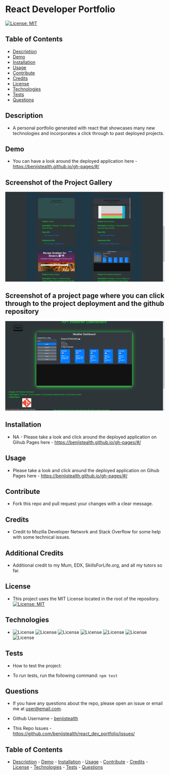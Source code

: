 # React Developer Portfolio
                       
[![License: MIT](https://img.shields.io/badge/License-MIT-orange.svg)](https://opensource.org/licenses/MIT)


## Table of Contents

* [Description](#description)
* [Demo](#demo)
* [Installation](#installation)
* [Usage](#usage)
* [Contribute](#contribute)
* [Credits](#credits)
* [License](#license)
* [Technologies](#technologies)
* [Tests](#tests)
* [Questions](#questions)

## Description

- A personal portfolio generated with react that showcases many new technologies and incorporates a click through to past deployed projects.

## Demo

 - You can have a look around the deployed application here  - https://benjistealth.github.io/gh-pages/#/

## Screenshot of the Project Gallery

    
  <img alt="Screenshot_1" src="./src/assets/images/screenshot1.png">


## Screenshot of a project page where you can click through to the project deployment and the github repository


  <img alt="Screenshot_2" src="./src/assets/images/screenshot2.png">


## Installation

 - NA - Please take a look and click around the deployed application on Gihub Pages here - https://benjistealth.github.io/gh-pages/#/


## Usage

- Please take a look and click around the deployed application on Gihub Pages here - https://benjistealth.github.io/gh-pages/#/


## Contribute

 - Fork this repo and pull request your changes with a clear message.

## Credits

 - Credit to Mozilla Developer Network and Stack Overflow for some help with some technical issues.

## Additional Credits

 - Additional credit to my Mum, EDX, SkillsForLife.org, and all my tutors so far.

## License

 - This project  uses the MIT License located in the root of the repository. [![License: MIT](https://img.shields.io/badge/License-MIT-orange.svg)](https://opensource.org/licenses/MIT) 

## Technologies

 -  ![License](https://img.shields.io/badge/Lang-Node.js-orange) ![License](https://img.shields.io/badge/Lang-JavaScript-purple) ![License](https://img.shields.io/badge/Lang-Markdown-green) ![License](https://img.shields.io/badge/Lang-HTML-yellow) ![License](https://img.shields.io/badge/Lang-CSS-blue) ![License](https://img.shields.io/badge/Lang-Bootstrap.js-pink) ![License](https://img.shields.io/badge/Lang-React-red)

## Tests
 - How to test the project:

 - To run tests, run the following command: `npm test`

## Questions
 - If you have any questions about the repo, please open an issue or email me at user@email.com.

 - Github Username - [benjistealth](https://github.com/benjistealth/)

 - This Repo Issues - https://github.com/benjistealth/react_dev_portfolio/issues/

## Table of Contents

* [Description](#description) - [Demo](#demo) - [Installation](#installation) - [Usage](#usage) - [Contribute](#contribute) - [Credits](#credits) - [License](#license) - [Technologies](#technologies) - [Tests](#tests) - [Questions](#questions)